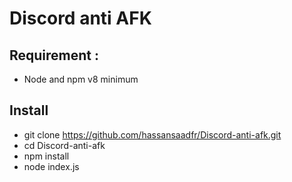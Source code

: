 # Discord anti AFK

## Requirement :

- Node and npm v8 minimum

## Install

- git clone https://github.com/hassansaadfr/Discord-anti-afk.git
- cd Discord-anti-afk
- npm install
- node index.js
